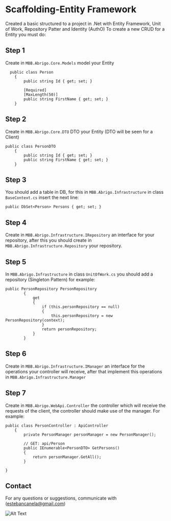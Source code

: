 # Scaffolding-Entity Framework
Created a basic structured to a project in .Net with Entity Framework, Unit of Work, Repository Patter and Identity (AuthO)
To create a new CRUD for a Entity you must do:

## Step 1 
Create in `MBB.Abrigo.Core.Models` model your Entity

```
  public class Person
    {
        public string Id { get; set; }

        [Required]
        [MaxLength(50)]
        public string FirstName { get; set; }       
    }
```

## Step 2 
Create in `MBB.Abrigo.Core.DTO` DTO your Entity (DTO will be seen for a Client)

```
public class PersonDTO
    {
        public string Id { get; set; }
        public string FirstName { get; set; }
    }
```

## Step 3
You should add a table in DB, for this in `MBB.Abrigo.Infrastructure` in class `BaseContext.cs` insert the next line:
```
public DbSet<Person> Persons { get; set; }
```

## Step 4 
Create in `MBB.Abrigo.Infrastructure.IRepository` an interface for your repository, after this you should create in `MBB.Abrigo.Infrastructure.Repository` your repository.

## Step 5
In `MBB.Abrigo.Infrastructure` in class `UnitOfWork.cs` you should add a repository (Singleton Pattern) for example:
```
public PersonRepository PersonRepository
        {
            get
            {
                if (this.personRepository == null)
                {
                    this.personRepository = new PersonRepository(context);
                }
                return personRepository;
            }
        }
```

## Step 6
Create in `MBB.Abrigo.Infrastructure.IManager` an interface for the operations your controller will receive, after that implement this operations in `MBB.Abrigo.Infrastructure.Manager`

## Step 7
Create in `MBB.Abrigo.WebApi.Controller` the controller which will receive the requests of the client, the controller should make use of the manager. For example:
```
public class PersonController : ApiController
    {
        private PersonManager personManager = new PersonManager();

        // GET: api/Person
        public IEnumerable<PersonDTO> GetPersons()
        {
            return personManager.GetAll();
        }

}
```

## Contact
For any questions or suggestions, communicate with (estebancanela@gmail.com)


![Alt Text](https://media.giphy.com/media/3orifd7YPQLkSftPqw/giphy.gif)

